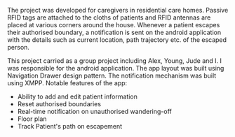 The project was developed for caregivers in residential care homes. Passive RFID tags are attached to the cloths of patients and RFID antennas are placed at various corners around the house. Whenever a patient escapes their authorised boundary, a notification is sent on the android application with the details such as current location, path trajectory etc. of the escaped person.

This project carried as a group project including Alex, Young, Jude and I. I was responsible for the android application. The app layout was built using Navigation Drawer design pattern. The notification mechanism was built using XMPP. Notable features of the app:
* Ability to add and edit patient information
* Reset authorised boundaries
* Real-time notification on unauthorised wandering-off
* Floor plan
* Track Patient's path on escapement
